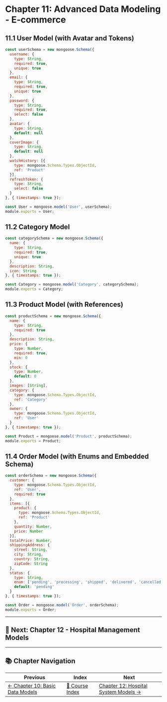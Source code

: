 # Chapter 11: Advanced Data Modeling - E-commerce

## 11.1 User Model (with Avatar and Tokens)

```javascript
const userSchema = new mongoose.Schema({
  username: {
    type: String,
    required: true,
    unique: true
  },
  email: {
    type: String,
    required: true,
    unique: true
  },
  password: {
    type: String,
    required: true,
    select: false
  },
  avatar: {
    type: String,
    default: null
  },
  coverImage: {
    type: String,
    default: null
  },
  watchHistory: [{
    type: mongoose.Schema.Types.ObjectId,
    ref: 'Product'
  }],
  refreshToken: {
    type: String,
    select: false
  }
}, { timestamps: true });

const User = mongoose.model('User', userSchema);
module.exports = User;
```

## 11.2 Category Model

```javascript
const categorySchema = new mongoose.Schema({
  name: {
    type: String,
    required: true,
    unique: true
  },
  description: String,
  icon: String
}, { timestamps: true });

const Category = mongoose.model('Category', categorySchema);
module.exports = Category;
```

## 11.3 Product Model (with References)

```javascript
const productSchema = new mongoose.Schema({
  name: {
    type: String,
    required: true
  },
  description: String,
  price: {
    type: Number,
    required: true,
    min: 0
  },
  stock: {
    type: Number,
    default: 0
  },
  images: [String],
  category: {
    type: mongoose.Schema.Types.ObjectId,
    ref: 'Category'
  },
  owner: {
    type: mongoose.Schema.Types.ObjectId,
    ref: 'User'
  }
}, { timestamps: true });

const Product = mongoose.model('Product', productSchema);
module.exports = Product;
```

## 11.4 Order Model (with Enums and Embedded Schema)

```javascript
const orderSchema = new mongoose.Schema({
  customer: {
    type: mongoose.Schema.Types.ObjectId,
    ref: 'User',
    required: true
  },
  items: [{
    product: {
      type: mongoose.Schema.Types.ObjectId,
      ref: 'Product'
    },
    quantity: Number,
    price: Number
  }],
  totalPrice: Number,
  shippingAddress: {
    street: String,
    city: String,
    country: String,
    zipCode: String
  },
  status: {
    type: String,
    enum: ['pending', 'processing', 'shipped', 'delivered', 'cancelled'],
    default: 'pending'
  }
}, { timestamps: true });

const Order = mongoose.model('Order', orderSchema);
module.exports = Order;
```

---

## 🎯 Next: Chapter 12 - Hospital Management Models

---

## 📚 Chapter Navigation

| Previous | Index | Next |
|----------|-------|------|
| [← Chapter 10: Basic Data Models](./10_BASIC_DATA_MODELS.md) | [📖 Course Index](../README.md) | [Chapter 12: Hospital System Models →](./12_HOSPITAL_MODELS.md) |
